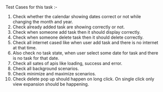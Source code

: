 Test Cases for this task :-
1. Check whether the calendar showing dates correct or not while changing the month and year.
2. Check already added task are showing correctly or not.
3. Check when someone add task then it should display correctly.
4. Check when someone delete task then it should delete correctly.
5. Check all internet cased like when user add task and there is no internet at that time.
6. Also check no task state, when user select some date for task and there is no task for that date.
7. Check all sates of apis like loading, success and error.
8. Check all background scenarios.
9. Check minimize and maximize scenarios.
10. Check delete pop up should happen on long click. On single click only view expansion should be happening.
